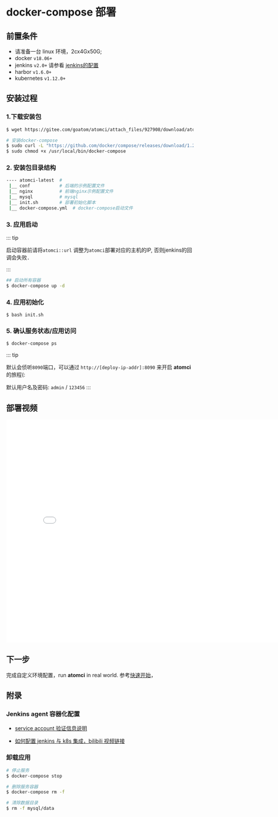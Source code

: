 # docker-compose 部署

## 前置条件

- 请准备一台 linux 环境，2cx4Gx50G;
- docker `v18.06+`
- jenkins `v2.0+` 请参看 [jenkins的配置](../guide/02.jenkins-requirements.html)
- harbor `v1.6.0+`
- kubernetes `v1.12.0+`
## 安装过程

### 1.下载安装包

```bash
$ wget https://gitee.com/goatom/atomci/attach_files/927908/download/atomci-latest-docker-compose.tgz
```

```sh
# 安装docker-compose
$ sudo curl -L "https://github.com/docker/compose/releases/download/1.29.2/docker-compose-$(uname -s)-$(uname -m)" -o /usr/local/bin/docker-compose
$ sudo chmod +x /usr/local/bin/docker-compose
```

### 2. 安装包目录结构

```sh
---- atomci-latest  #
 |__ conf           # 后端的示例配置文件
 |__ nginx          # 前端nginx示例配置文件
 |__ mysql          # mysql
 |__ init.sh        # 部署初始化脚本
 |__ docker-compose.yml  # docker-compose启动文件
```

### 3. 应用启动

::: tip

启动容器前请将`atomci::url` 调整为`atomci`部署对应的主机的IP, 否则jenkins的回调会失败．

:::


```sh
## 启动所有容器
$ docker-compose up -d
```

### 4. 应用初始化

```
$ bash init.sh
```

### 5. 确认服务状态/应用访问

```sh
$ docker-compose ps
```

::: tip

默认会侦听`8090`端口，可以通过 `http://[deploy-ip-addr]:8090` 来开启 **atomci** 的旅程(:

默认用户名及密码: `admin` / `123456`
:::

## 部署视频

<iframe src="//player.bilibili.com/player.html?aid=547966151&cid=407287108&page=1" scrolling="no" width="800px" height="600px" border="0" frameborder="no" framespacing="0" allowfullscreen="true"></iframe>

## 下一步

完成自定义环境配置，run **atomci** in real world. 参考[快速开始](/guide/01quickstart.html)，

## 附录

### Jenkins agent 容器化配置

- [service account 验证信息说明](https://github.com/warm-native/docs/tree/master/topic002/deploy)

- [如何配置 jenkins 与 k8s 集成，bilibili 视频链接](https://www.bilibili.com/video/BV1A5411V7zm/)

### 卸载应用

```sh
# 停止服务
$ docker-compose stop

# 删除服务容器
$ docker-compose rm -f

# 清除数据目录
$ rm -f mysql/data
```
